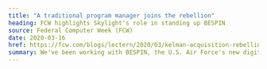 ```yaml
---
title: "A traditional program manager joins the rebellion"
heading: FCW highlights Skylight's role in standing up BESPIN
source: Federal Computer Week (FCW)
date: 2020-03-16
href: https://fcw.com/blogs/lectern/2020/03/kelman-acquisition-rebellion-from-within.aspx
summary: We've been working with BESPIN, the U.S. Air Force's new digital center of enablement, since its inception. It's great to see FCW recognizing the amazing work that's happening there.
---
```


